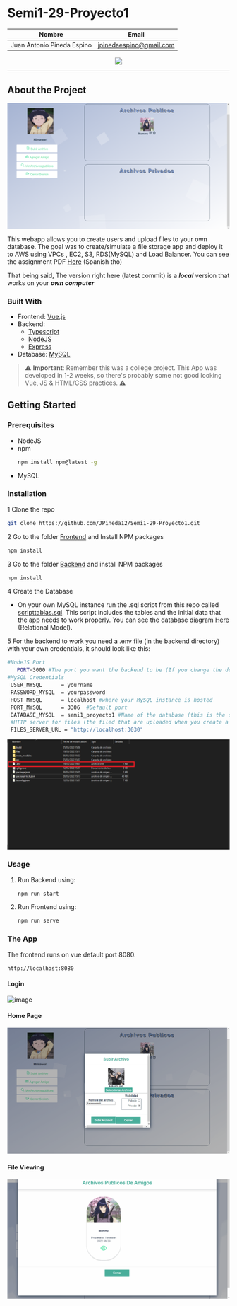 # Semi1-29-Proyecto1

| Nombre                             | Email|
|------------------------------------|-----------|
| Juan Antonio Pineda Espino              | jpinedaespino@gmail.com |

  <p align="center"> 
  <img align="center" src="doc-imgs/logo_0usac.svg" />
  </p>

<hr>

## About the Project

<p align="center"> 
  <img align="center" src="doc-imgs/Home.png" />
</p>

This webapp allows you to create users and upload files to your own database. The goal was to create/simulate a file storage app and deploy it to AWS using VPCs , EC2, S3, RDS(MySQL) and Load Balancer. You can see the assignment PDF [Here]([SEMI1]_Proyecto1_2S2021.pdf) (Spanish tho)

That being said, The version right here (latest commit) is a <em>**local**</em> version that works on your <em>**own computer**</em> 

### Built With
* Frontend: [Vue.js](https://vuejs.org)
* Backend: 
  * [Typescript](https://jquery.com)
  * [NodeJS](https://nodejs.org)
  * [Express](https://expressjs.com)
* Database: [MySQL](https://www.mysql.com)



> :warning: **Important**: Remember this was a college project. This App was developed in 1-2 weeks, so there's probably some not good looking Vue, JS & HTML/CSS practices. :warning:

<!-- GETTING STARTED -->
## Getting Started

### Prerequisites

* NodeJS
* npm
  ```sh
  npm install npm@latest -g
  ```
* MySQL 

### Installation

1 Clone the repo
   ```sh
   git clone https://github.com/JPineda12/Semi1-29-Proyecto1.git
   ```
2 Go to the folder [Frontend](Frontend) and Install NPM packages
   ```sh
   npm install
   ```
3 Go to the folder [Backend](Backend) and install NPM packages
   ```sh
   npm install
   ```
4 Create the Database
  - On your own MySQL instance run the .sql script from this repo called [scripttablas.sql](scripttablas.sql). This script includes the tables and the initial data that the app needs to work properly. You can see the database diagram [Here](doc-imgs/diagrama.svg) (Relational Model).

5 For the backend to work you need a .env file (in the backend directory) with your own credentials, it should look like this: 
   ```sh
   #NodeJS Port
      PORT=3000 #The port you want the backend to be (If you change the default (3000), you should also change it in frontend's main.js file )
   #MySQL Credentials
    USER_MYSQL      = yourname
    PASSWORD_MYSQL  = yourpassword
    HOST_MYSQL      = localhost #where your MySQL instance is hosted
    PORT_MYSQL      = 3306  #Default port
    DATABASE_MYSQL  = semi1_proyecto1 #Name of the database (this is the default that is created in scripttablas.sql
    #HTTP server for files (the filed that are uploaded when you create a new user (profile picture), or upload files to your drive (imgs or PDFS)
    FILES_SERVER_URL = "http://localhost:3030"
   ```
  <p align="center"> 
  <img align="center" src="doc-imgs/env.png" />
  </p>


### Usage
1. Run Backend using:
   ```sh
   npm run start
   ```
2. Run Frontend using:
   ```sh
   npm run serve
   ```
### The App 

The frontend runs on vue default port 8080. 

```
http://localhost:8080
```
#### Login
![image](https://user-images.githubusercontent.com/39974147/171285024-2759983a-460e-4874-ab97-e52809972b28.png)


#### Home Page
![image](doc-imgs/gif_home.gif)

#### File Viewing
![image](doc-imgs/View%20File.gif)
